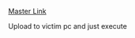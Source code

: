 [Master Link](https://medium.com/@tommelo/bypassing-windows-10-uac-with-python-aed3c835c4f0)

Upload to victim pc and just execute